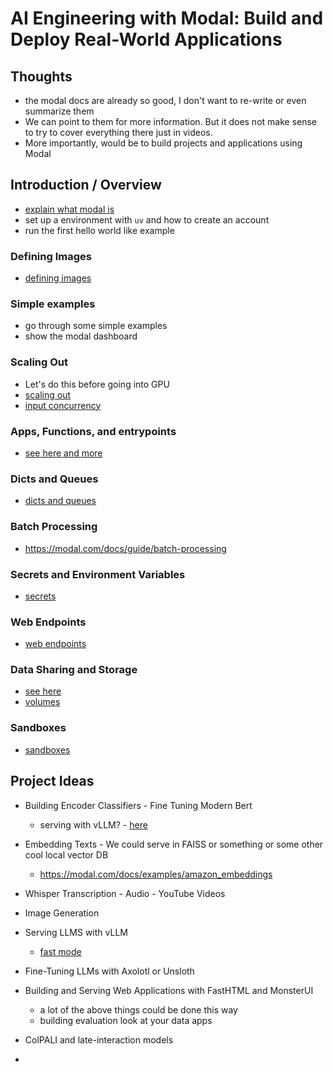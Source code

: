 # AI Engineering with Modal: Build and Deploy Real-World Applications

## Thoughts

- the modal docs are already so good, I don't want to re-write or even summarize them
- We can point to them for more information. But it does not make sense to try to cover everything there
just in videos. 
- More importantly, would be to build projects and applications using Modal

## Introduction / Overview

- [explain what modal is](https://modal.com/docs/guide)
- set up a environment with `uv` and how to create an account
- run the first hello world like example

### Defining Images

- [defining images](https://modal.com/docs/guide/images)

### Simple examples

- go through some simple examples
- show the modal dashboard

### Scaling Out

- Let's do this before going into GPU
- [scaling out](https://modal.com/docs/guide/scale)
- [input concurrency](https://modal.com/docs/guide/concurrent-inputs)


### Apps, Functions, and entrypoints

- [see here and more](https://modal.com/docs/guide/apps)


### Dicts and Queues
- [dicts and queues](https://modal.com/docs/guide/dicts-and-queues)


### Batch Processing
- https://modal.com/docs/guide/batch-processing

### Secrets and Environment Variables

- [secrets](https://modal.com/docs/guide/secrets)

### Web Endpoints

- [web endpoints](https://modal.com/docs/guide/webhooks)

### Data Sharing and Storage

- [see here](https://modal.com/docs/guide/local-data)
- [volumes](https://modal.com/docs/guide/volumes)

### Sandboxes

- [sandboxes](https://modal.com/docs/guide/sandbox)

## Project Ideas

- Building Encoder Classifiers - Fine Tuning Modern Bert
    - serving with vLLM? - [here](https://x.com/vanstriendaniel/status/1915423144321470501)
- Embedding Texts - We could serve in FAISS or something or some other cool local vector DB
    - https://modal.com/docs/examples/amazon_embeddings
- Whisper Transcription - Audio - YouTube Videos
- Image Generation
- Serving LLMS with vLLM
    - [fast mode](https://x.com/modal_labs/status/1918352425414516981)

- Fine-Tuning LLMs with Axolotl or Unsloth
- Building and Serving Web Applications with FastHTML and MonsterUI
    - a lot of the above things could be done this way
    - building evaluation look at your data apps
- ColPALI and late-interaction models 
- 